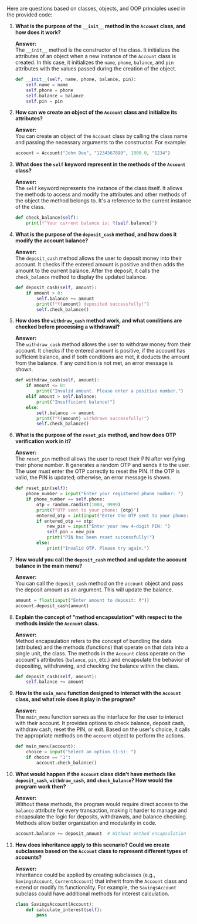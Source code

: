 Here are questions based on classes, objects, and OOP principles used in the provided code:

1. **What is the purpose of the `__init__` method in the `Account` class, and how does it work?**

   **Answer:**  
   The `__init__` method is the constructor of the class. It initializes the attributes of an object when a new instance of the `Account` class is created. In this case, it initializes the `name`, `phone`, `balance`, and `pin` attributes with the values passed during the creation of the object.
   ```python
   def __init__(self, name, phone, balance, pin):
       self.name = name
       self.phone = phone
       self.balance = balance
       self.pin = pin
   ```

2. **How can we create an object of the `Account` class and initialize its attributes?**

   **Answer:**  
   You can create an object of the `Account` class by calling the class name and passing the necessary arguments to the constructor. For example:
   ```python
   account = Account("John Doe", "1234567890", 1000.0, "1234")
   ```

3. **What does the `self` keyword represent in the methods of the `Account` class?**

   **Answer:**  
   The `self` keyword represents the instance of the class itself. It allows the methods to access and modify the attributes and other methods of the object the method belongs to. It's a reference to the current instance of the class.
   ```python
   def check_balance(self):
       print(f"Your current balance is: ₹{self.balance}")
   ```

4. **What is the purpose of the `deposit_cash` method, and how does it modify the account balance?**

   **Answer:**  
   The `deposit_cash` method allows the user to deposit money into their account. It checks if the entered amount is positive and then adds the amount to the current balance. After the deposit, it calls the `check_balance` method to display the updated balance.
   ```python
   def deposit_cash(self, amount):
       if amount > 0:
           self.balance += amount
           print(f"₹{amount} deposited successfully!")
           self.check_balance()
   ```

5. **How does the `withdraw_cash` method work, and what conditions are checked before processing a withdrawal?**

   **Answer:**  
   The `withdraw_cash` method allows the user to withdraw money from their account. It checks if the entered amount is positive, if the account has sufficient balance, and if both conditions are met, it deducts the amount from the balance. If any condition is not met, an error message is shown.
   ```python
   def withdraw_cash(self, amount):
       if amount <= 0:
           print("Invalid amount. Please enter a positive number.")
       elif amount > self.balance:
           print("Insufficient balance!")
       else:
           self.balance -= amount
           print(f"₹{amount} withdrawn successfully!")
           self.check_balance()
   ```

6. **What is the purpose of the `reset_pin` method, and how does OTP verification work in it?**

   **Answer:**  
   The `reset_pin` method allows the user to reset their PIN after verifying their phone number. It generates a random OTP and sends it to the user. The user must enter the OTP correctly to reset the PIN. If the OTP is valid, the PIN is updated; otherwise, an error message is shown.
   ```python
   def reset_pin(self):
       phone_number = input("Enter your registered phone number: ")
       if phone_number == self.phone:
           otp = random.randint(1000, 9999)
           print(f"OTP sent to your phone: {otp}")
           entered_otp = int(input("Enter the OTP sent to your phone: "))
           if entered_otp == otp:
               new_pin = input("Enter your new 4-digit PIN: ")
               self.pin = new_pin
               print("PIN has been reset successfully!")
           else:
               print("Invalid OTP. Please try again.")
   ```

7. **How would you call the `deposit_cash` method and update the account balance in the main menu?**

   **Answer:**  
   You can call the `deposit_cash` method on the `account` object and pass the deposit amount as an argument. This will update the balance.
   ```python
   amount = float(input("Enter amount to deposit: ₹"))
   account.deposit_cash(amount)
   ```

8. **Explain the concept of "method encapsulation" with respect to the methods inside the `Account` class.**

   **Answer:**  
   Method encapsulation refers to the concept of bundling the data (attributes) and the methods (functions) that operate on that data into a single unit, the class. The methods in the `Account` class operate on the account's attributes (`balance`, `pin`, etc.) and encapsulate the behavior of depositing, withdrawing, and checking the balance within the class.
   ```python
   def deposit_cash(self, amount):
       self.balance += amount
   ```

9. **How is the `main_menu` function designed to interact with the `Account` class, and what role does it play in the program?**

   **Answer:**  
   The `main_menu` function serves as the interface for the user to interact with their account. It provides options to check balance, deposit cash, withdraw cash, reset the PIN, or exit. Based on the user's choice, it calls the appropriate methods on the `account` object to perform the actions.
   ```python
   def main_menu(account):
       choice = input("Select an option (1-5): ")
       if choice == "1":
           account.check_balance()
   ```

10. **What would happen if the `Account` class didn't have methods like `deposit_cash`, `withdraw_cash`, and `check_balance`? How would the program work then?**

    **Answer:**  
    Without these methods, the program would require direct access to the `balance` attribute for every transaction, making it harder to manage and encapsulate the logic for deposits, withdrawals, and balance checking. Methods allow better organization and modularity in code.
    ```python
    account.balance += deposit_amount  # Without method encapsulation
    ```

11. **How does inheritance apply to this scenario? Could we create subclasses based on the `Account` class to represent different types of accounts?**

    **Answer:**  
    Inheritance could be applied by creating subclasses (e.g., `SavingsAccount`, `CurrentAccount`) that inherit from the `Account` class and extend or modify its functionality. For example, the `SavingsAccount` subclass could have additional methods for interest calculation.
    ```python
    class SavingsAccount(Account):
        def calculate_interest(self):
            pass
    ```

